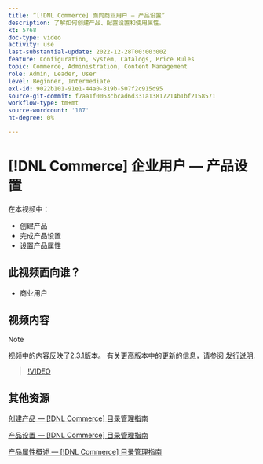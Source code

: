 ```yaml
---
title: ”[!DNL Commerce] 面向商业用户 — 产品设置”
description: 了解如何创建产品、配置设置和使用属性。
kt: 5768
doc-type: video
activity: use
last-substantial-update: 2022-12-28T00:00:00Z
feature: Configuration, System, Catalogs, Price Rules
topic: Commerce, Administration, Content Management
role: Admin, Leader, User
level: Beginner, Intermediate
exl-id: 9022b101-91e1-44a0-819b-507f2c915d95
source-git-commit: f7aa1f0063cbcad6d331a13817214b1bf2158571
workflow-type: tm+mt
source-wordcount: '107'
ht-degree: 0%

---
```


# [!DNL Commerce] 企业用户 — 产品设置

在本视频中：

- 创建产品
- 完成产品设置
- 设置产品属性

## 此视频面向谁？

- 商业用户

## 视频内容

>[!NOTE]
>
>视频中的内容反映了2.3.1版本。 有关更高版本中的更新的信息，请参阅 [发行说明](https://experienceleague.adobe.com/docs/commerce-operations/release/notes/overview.html).

>[!VIDEO](https://video.tv.adobe.com/v/35953?quality=12&learn=on)

## 其他资源

[创建产品 —  [!DNL Commerce] 目录管理指南](https://experienceleague.adobe.com/docs/commerce-admin/catalog/products/product-create.html)

[产品设置 —  [!DNL Commerce] 目录管理指南](https://experienceleague.adobe.com/docs/commerce-admin/catalog/products/product-create.html#product-settings)

[产品属性概述 —  [!DNL Commerce] 目录管理指南](https://experienceleague.adobe.com/docs/commerce-admin/catalog/product-attributes/product-attributes.html)
